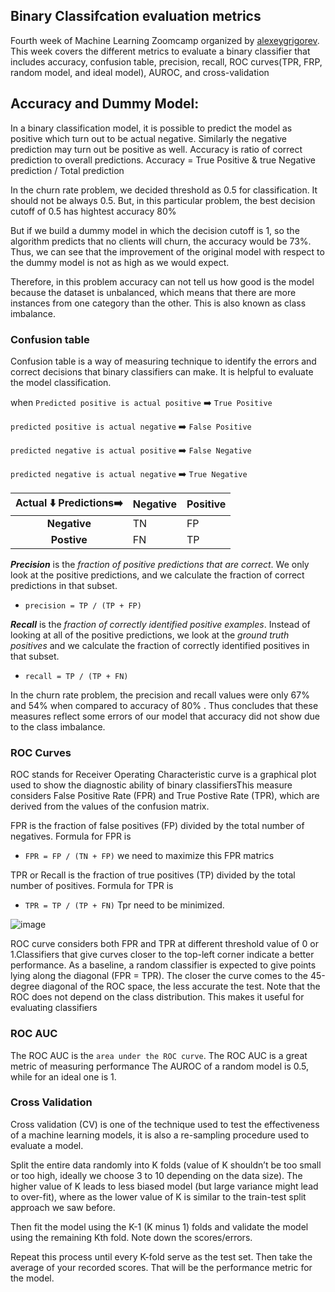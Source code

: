 ## Binary Classifcation evaluation metrics
Fourth week of Machine Learning Zoomcamp organized by [alexeygrigorev](https://github.com/alexeygrigorev). This week covers the different metrics to evaluate a binary classifier that includes accuracy, confusion table, precision, recall, ROC curves(TPR, FRP, random model, and ideal model), AUROC, and cross-validation
## Accuracy and Dummy Model:
In a binary classification model, it is possible to predict the model as positive which turn out to be actual negative. Similarly the negative prediction may turn out be positive as well.
Accuracy is ratio of correct prediction to  overall predictions.
Accuracy = True Positive & true Negative prediction / Total prediction

In the churn rate problem, we decided threshold as 0.5 for classification. It should not be always 0.5. But, in this particular problem, the best decision cutoff of 0.5  has hightest accuracy 80%

But if we build a dummy model in which the decision cutoff is 1, so the algorithm predicts that no clients will churn, the accuracy would be 73%. Thus, we can see that the improvement of the original model with respect to the dummy model is not as high as we would expect.

Therefore, in this problem accuracy can not tell us how good is the model because the dataset is unbalanced, which means that there are more instances from one category than the other. This is also known as class imbalance.

### Confusion table
Confusion table is a way of measuring technique to identify the errors and correct decisions that binary classifiers can make. It is helpful to evaluate the model classification.

when `Predicted positive is actual positive` :arrow_right: `True Positive`

`predicted positive is actual negative` :arrow_right: `False Positive`

`predicted negative is actual positive` :arrow_right: `False Negative` 

`predicted negative is actual negative` :arrow_right: `True Negative`

|**Actual :arrow_down:     Predictions:arrow_right:**|**Negative**|**Positive**|
|:-:|---|---|
|**Negative**|TN|FP|
|**Postive**|FN|TP| 

***Precision*** is the _fraction of positive predictions that are correct_. We only look at the positive predictions, and we calculate the fraction of correct predictions in that subset.

* `precision = TP / (TP + FP)`

***Recall*** is the _fraction of correctly identified positive examples_. Instead of looking at all of the positive predictions, we look at the _ground truth positives_ and we calculate the fraction of correctly identified positives in that subset.

* `recall = TP / (TP + FN)`

In the churn rate problem, the precision and recall values were only 67% and 54% when compared to accuracy of 80% . Thus concludes that these measures reflect some errors of our model that accuracy did not show due to the class imbalance.

### ROC Curves
ROC stands for Receiver Operating Characteristic curve is a graphical plot used to show the diagnostic ability of binary classifiersThis measure considers False Positive Rate (FPR) and True Postive Rate (TPR), which are derived from the values of the confusion matrix.

FPR is the fraction of false positives (FP) divided by the total number of negatives. Formula for FPR is
* `FPR = FP / (TN + FP)`
we need to maximize this FPR matrics

TPR or Recall is the fraction of true positives (TP) divided by the total number of positives. Formula for TPR is
* `TPR = TP / (TP + FN)`
Tpr need to be minimized.

![image](https://user-images.githubusercontent.com/76126029/193704408-2007ac2a-29f4-4a68-8acf-a9d112c4d5a3.png)


ROC curve considers both FPR and TPR at different threshold value of 0 or 1.Classifiers that give curves closer to the top-left corner indicate a better performance. As a baseline, a random classifier is expected to give points lying along the diagonal (FPR = TPR). The closer the curve comes to the 45-degree diagonal of the ROC space, the less accurate the test.
Note that the ROC does not depend on the class distribution. This makes it useful for evaluating classifiers
### ROC AUC
The ROC AUC is the `area under the ROC curve`. The ROC AUC is a great metric of measuring performance
The AUROC of a random model is 0.5, while for an ideal one is 1.
### Cross Validation 
Cross validation (CV) is one of the technique used to test the effectiveness of a machine learning models, it is also a re-sampling procedure used to evaluate a model.

Split the entire data randomly into K folds (value of K shouldn’t be too small or too high, ideally we choose 3 to 10 depending on the data size). The higher value of K leads to less biased model (but large variance might lead to over-fit), where as the lower value of K is similar to the train-test split approach we saw before.

Then fit the model using the K-1 (K minus 1) folds and validate the model using the remaining Kth fold. Note down the scores/errors.

Repeat this process until every K-fold serve as the test set. Then take the average of your recorded scores. That will be the performance metric for the model.
